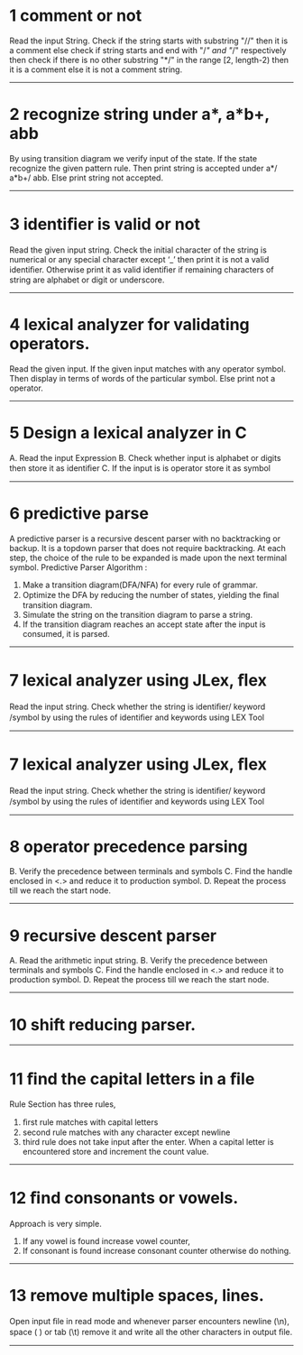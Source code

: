 # 1 comment or not

Read the input String.
Check if the string starts with substring "//" then it is a comment
else check if string starts and end with "/_" and "_/" respectively then
check if there is no other substring "\*/" in the range [2, length-2) then it is a comment
else it is not a comment string.

<hr>

# 2 recognize string under a*, a*b+, abb

By using transition diagram we verify input of the state. If the state recognize the given pattern rule.
Then print string is accepted under a*/ a*b+/ abb. Else print string not accepted.

<hr>

# 3 identiﬁer is valid or not

Read the given input string. Check the initial character of the string is numerical or any special
character except ‘\_’ then print it is not a valid identiﬁer. Otherwise print it as valid identiﬁer if
remaining characters of string are alphabet or digit or underscore.

<hr>

# 4 lexical analyzer for validating operators.

Read the given input. If the given input matches with any operator symbol. Then display in terms of
words of the particular symbol. Else print not
a operator.

<hr>

# 5 Design a lexical analyzer in C

A. Read the input Expression
B. Check whether input is alphabet or digits then store it as identiﬁer
C. If the input is is operator store it as symbol

<hr>

# 6 predictive parse

A predictive parser is a recursive descent parser with no backtracking or backup. It is a topdown
parser that does not require backtracking. At each step, the choice of the rule to be expanded is
made upon the next terminal symbol.
Predictive Parser Algorithm :

1. Make a transition diagram(DFA/NFA) for every rule of grammar.
2. Optimize the DFA by reducing the number of states, yielding the ﬁnal transition diagram.
3. Simulate the string on the transition diagram to parse a string.
4. If the transition diagram reaches an accept state after the input is consumed, it is parsed.

<hr>

# 7 lexical analyzer using JLex, ﬂex

Read the input string. Check whether the string is identiﬁer/ keyword
/symbol by using the rules of identiﬁer and keywords using LEX Tool

<hr>

# 7 lexical analyzer using JLex, ﬂex

Read the input string. Check whether the string is identiﬁer/ keyword
/symbol by using the rules of identiﬁer and keywords using LEX Tool

<hr>

# 8 operator precedence parsing

B. Verify the precedence between terminals and symbols
C. Find the handle enclosed in <.> and reduce it to production symbol.
D. Repeat the process till we reach the start node.

<hr>

# 9 recursive descent parser

A. Read the arithmetic input string.
B. Verify the precedence between terminals and symbols
C. Find the handle enclosed in <.> and reduce it to production symbol.
D. Repeat the process till we reach the start node.

<hr>

# 10 shift reducing parser.

<hr>

# 11 ﬁnd the capital letters in a ﬁle

Rule Section has three rules,

1. ﬁrst rule matches with capital letters
2. second rule matches with any character except newline
3. third rule does not take input after the enter.
   When a capital letter is encountered store and increment the count value.

<hr>

# 12 ﬁnd consonants or vowels.

Approach is very simple.

1. If any vowel is found increase vowel counter,
2. If consonant is found increase consonant counter otherwise do nothing.

<hr>

# 13 remove multiple spaces, lines.

Open input ﬁle in read mode and whenever parser encounters newline (\n), space ( ) or tab (\t)
remove it and write all the other characters in output ﬁle.

<hr>
